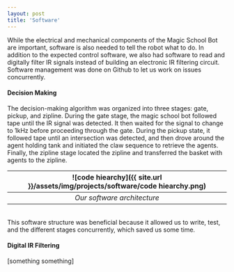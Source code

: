```yaml
---
layout: post
title: 'Software'
---
```


While the electrical and mechanical components of the Magic School Bot are important, software is also needed to tell the robot what to do. In addition to the expected control software, we also had software to read and digitally filter IR signals instead of building an electronic IR filtering circuit. Software management was done on Github to let us work on issues concurrently.

#### Decision Making

The decision-making algorithm was organized into three stages: gate, pickup, and zipline. During the gate stage, the magic school bot followed tape until the IR signal was detected. It then waited for the signal to change to 1kHz before proceeding through the gate. During the pickup state, it followed tape until an intersection was detected, and then drove around the agent holding tank and initiated the claw sequence to retrieve the agents. Finally, the zipline stage located the zipline and transferred the basket with agents to the zipline.

|![code hiearchy]({{ site.url }}/assets/img/projects/software/code hiearchy.png)|
|:---:|
|*Our software architecture*|

<br>
This software structure was beneficial because it allowed us to write, test, and the different stages concurrently, which saved us some time.

#### Digital IR Filtering

[something something]
